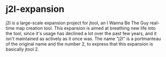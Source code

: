 # j2l-expansion
j2l is a large-scale expansion project for jtool, an I Wanna Be The Guy real-time map creation tool. This expansion is aimed at breathing new life into the tool, since it's usage has declined a lot over the past few years, and it isn't maintained as actively as it once was. The name "j2l" is a portmanteau of the original name and the number 2, to express that this expansion is basically jtool 2.
